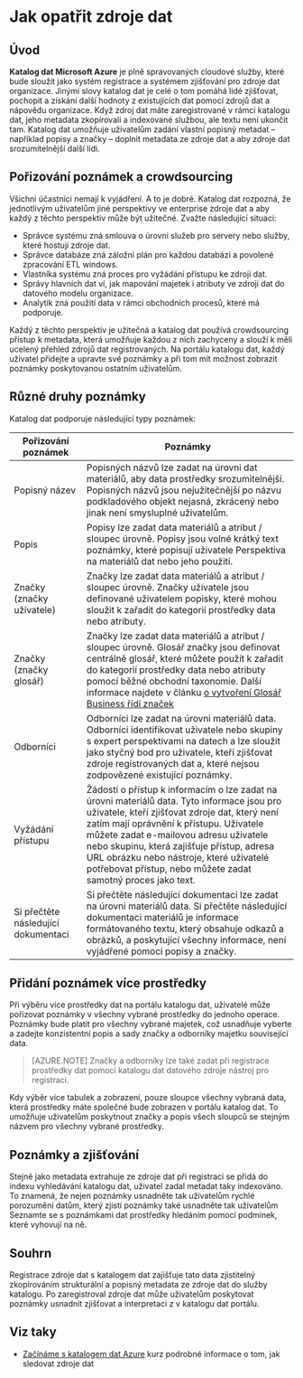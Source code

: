 <properties
   pageTitle="Jak opatřit zdroje dat | Microsoft Azure"
   description="Článek s postupy zvýraznění jak sledovat data prostředky v katalogu dat Azure, včetně popisných názvů, značky, popis a odborníky."
   services="data-catalog"
   documentationCenter=""
   authors="steelanddata"
   manager="NA"
   editor=""
   tags=""/>
<tags
   ms.service="data-catalog"
   ms.devlang="NA"
   ms.topic="article"
   ms.tgt_pltfrm="NA"
   ms.workload="data-catalog"
   ms.date="09/21/2016"
   ms.author="maroche"/>


# <a name="how-to-annotate-data-sources"></a>Jak opatřit zdroje dat

## <a name="introduction"></a>Úvod
**Katalog dat Microsoft Azure** je plně spravovaných cloudové služby, které bude sloužit jako systém registrace a systémem zjišťování pro zdroje dat organizace. Jinými slovy katalog dat je celé o tom pomáhá lidé zjišťovat, pochopit a získání další hodnoty z existujících dat pomocí zdrojů dat a nápovědu organizace. Když zdroj dat máte zaregistrované v rámci katalogu dat, jeho metadata zkopírovali a indexované službou, ale textu není ukončit tam. Katalog dat umožňuje uživatelům zadání vlastní popisný metadat – například popisy a značky – doplnit metadata ze zdroje dat a aby zdroje dat srozumitelnější další lidi.

## <a name="annotation-and-crowdsourcing"></a>Pořizování poznámek a crowdsourcing
Všichni účastníci nemají k vyjádření. A to je dobré.
Katalog dat rozpozná, že jednotlivým uživatelům jiné perspektivy ve enterprise zdroje dat a aby každý z těchto perspektiv může být užitečné. Zvažte následující situaci:

* Správce systému zná smlouva o úrovni služeb pro servery nebo služby, které hostují zdroje dat.
* Správce databáze zná záložní plán pro každou databázi a povolené zpracování ETL windows.
* Vlastníka systému zná proces pro vyžádání přístupu ke zdroji dat.
* Správy hlavních dat ví, jak mapování majetek i atributy ve zdroji dat do datového modelu organizace.
* Analytik zná použití data v rámci obchodních procesů, které má podporuje.

Každý z těchto perspektiv je užitečná a katalog dat používá crowdsourcing přístup k metadata, která umožňuje každou z nich zachyceny a slouží k měli ucelený přehled zdrojů dat registrovaných. Na portálu katalogu dat, každý uživatel přidejte a upravte své poznámky a při tom mít možnost zobrazit poznámky poskytovanou ostatním uživatelům.

## <a name="different-types-of-annotations"></a>Různé druhy poznámky
Katalog dat podporuje následující typy poznámek:

| Pořizování poznámek     | Poznámky                                                                                                                                                                                                                                                                                                                                                           |
|----------------|-----------------------------------------------------------------------------------------------------------------------------------------------------------------------------------------------------------------------------------------------------------------------------------------------------------------------------------------------------------------|
| Popisný název  | Popisných názvů lze zadat na úrovni dat materiálů, aby data prostředky srozumitelnější. Popisných názvů jsou nejužitečnější po názvu podkladového objekt nejasná, zkrácený nebo jinak není smysluplné uživatelům.                                                                                                                            |
| Popis    | Popisy lze zadat data materiálů a atribut / sloupec úrovně. Popisy jsou volné krátký text poznámky, které popisují uživatele Perspektiva na materiálů dat nebo jeho použití.                                                                                                                                                              |
| Značky (značky uživatele)          | Značky lze zadat data materiálů a atribut / sloupec úrovně. Značky uživatele jsou definované uživatelem popisky, které mohou sloužit k zařadit do kategorií prostředky data nebo atributy.                                                                                                                                                                                                    |
| Značky (značky glosář)          | Značky lze zadat data materiálů a atribut / sloupec úrovně. Glosář značky jsou definovat centrálně glosář, které můžete použít k zařadit do kategorií prostředky data nebo atributy pomocí běžné obchodní taxonomie. Další informace najdete v článku [o vytvoření Glosář Business řídí značek](data-catalog-how-to-business-glossary.md)                                                                                                                                                                                                    |
| Odborníci        | Odborníci lze zadat na úrovni materiálů data. Odborníci identifikovat uživatele nebo skupiny s expert perspektivami na datech a lze sloužit jako styčný bod pro uživatele, kteří zjišťovat zdroje registrovaných dat a, které nejsou zodpovězené existující poznámky.  |
| Vyžádání přístupu | Žádosti o přístup k informacím o lze zadat na úrovni materiálů data. Tyto informace jsou pro uživatele, kteří zjišťovat zdroje dat, který není zatím mají oprávnění k přístupu. Uživatele můžete zadat e-mailovou adresu uživatele nebo skupinu, která zajišťuje přístup, adresa URL obrázku nebo nástroje, které uživatelé potřebovat přístup, nebo můžete zadat samotný proces jako text. |
| Si přečtěte následující dokumentaci | Si přečtěte následující dokumentaci lze zadat na úrovni materiálů data. Si přečtěte následující dokumentaci materiálů je informace formátovaného textu, který obsahuje odkazů a obrázků, a poskytující všechny informace, není vyjádřené pomocí popisy a značky. |


## <a name="annotating-multiple-assets"></a>Přidání poznámek více prostředky
Při výběru více prostředky dat na portálu katalogu dat, uživatelé může pořizovat poznámky v všechny vybrané prostředky do jednoho operace. Poznámky bude platit pro všechny vybrané majetek, což usnadňuje vyberte a zadejte konzistentní popis a sady značky a odborníky majetku související data.

> [AZURE.NOTE] Značky a odborníky lze také zadat při registrace prostředky dat pomocí katalogu dat datového zdroje nástroj pro registraci.

Kdy výběr více tabulek a zobrazení, pouze sloupce všechny vybraná data, která prostředky máte společné bude zobrazen v portálu katalog dat. To umožňuje uživatelům poskytnout značky a popis všech sloupců se stejným názvem pro všechny vybrané prostředky.

## <a name="annotations-and-discovery"></a>Poznámky a zjišťování
Stejně jako metadata extrahuje ze zdroje dat při registraci se přidá do indexu vyhledávání katalogu dat, uživatel zadal metadat taky indexováno. To znamená, že nejen poznámky usnadněte tak uživatelům rychlé porozumění datům, který zjistí poznámky také usnadněte tak uživatelům Seznamte se s poznámkami dat prostředky hledáním pomocí podmínek, které vyhovují na ně.

## <a name="summary"></a>Souhrn
Registrace zdroje dat s katalogem dat zajišťuje tato data zjistitelný zkopírováním strukturální a popisný metadata ze zdroje dat do služby katalogu. Po zaregistroval zdroje dat může uživatelům poskytovat poznámky usnadnit zjišťovat a interpretaci z v katalogu dat portálu.

## <a name="see-also"></a>Viz taky
- [Začínáme s katalogem dat Azure](data-catalog-get-started.md) kurz podrobné informace o tom, jak sledovat zdroje dat
